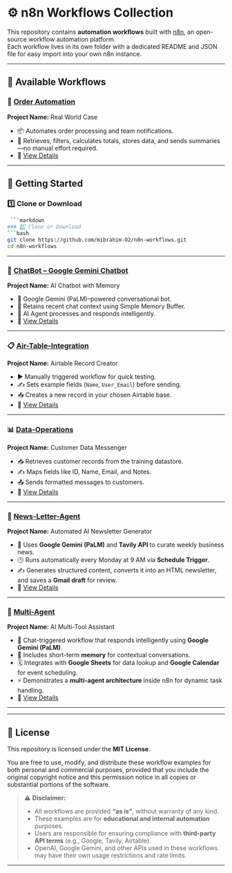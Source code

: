 # ⚙️ n8n Workflows Collection

This repository contains **automation workflows** built with [n8n](https://n8n.io), an open-source workflow automation platform.  
Each workflow lives in its own folder with a dedicated README and JSON file for easy import into your own n8n instance.

---

## 📂 Available Workflows

### 🔸 [Order Automation](./Order-Automation)
**Project Name:** Real World Case  
- 📦 Automates order processing and team notifications.  
- 🧮 Retrieves, filters, calculates totals, stores data, and sends summaries—no manual effort required.  
- 📄 [View Details](Order-Automation/README.md)  

---

## 🚀 Getting Started

### 1️⃣ Clone or Download
```bash
 ```markdown
### 1️⃣ Clone or Download
```bash
git clone https://github.com/mibrahim-O2/n8n-workflows.git
cd n8n-workflows
```
----
### 🤖 [ChatBot – Google Gemini Chatbot](./ChatBot01)
**Project Name:** AI Chatbot with Memory  
- 🔗 Google Gemini (PaLM)–powered conversational bot.  
- 🧠 Retains recent chat context using Simple Memory Buffer.  
- 🤖 AI Agent processes and responds intelligently.  
- 📄 [View Details](./ChatBot/README.md)

----
### 📋 [Air-Table-Integration](./Airtable_Example)  
**Project Name:** Airtable Record Creator  
- ▶️ Manually triggered workflow for quick testing.  
- ✍ Sets example fields (`Name`, `User_Email`) before sending.  
- 📥 Creates a new record in your chosen Airtable base.  
- 📄 [View Details](./Air-Table-Integration/README.md)
----

### 📊 [Data-Operations](./Data_Retrival)  
**Project Name:** Customer Data Messenger  
- 📥 Retrieves customer records from the training datastore.  
- ✍ Maps fields like ID, Name, Email, and Notes.  
- 📤 Sends formatted messages to customers.  
- 📄 [View Details](./Data-Operations/README.md)
----

### 📰 [News-Letter-Agent](./News-Letter-Agent)

**Project Name:** Automated AI Newsletter Generator

* 🧠 Uses **Google Gemini (PaLM)** and **Tavily API** to curate weekly business news.
* 🕒 Runs automatically every Monday at 9 AM via **Schedule Trigger**.
* ✍️ Generates structured content, converts it into an HTML newsletter, and saves a **Gmail draft** for review.
* 📄 [View Details](https://github.com/mibrahim-O2/n8n-workflows/blob/main/News-Letter-Agent/README.md)
----
### 🤖 [Multi-Agent](./Multi-Agent)

**Project Name:** AI Multi-Tool Assistant

* 💬 Chat-triggered workflow that responds intelligently using **Google Gemini (PaLM)**.
* 🧠 Includes short-term **memory** for contextual conversations.
* 🗓️ Integrates with **Google Sheets** for data lookup and **Google Calendar** for event scheduling.
* ⚡ Demonstrates a **multi-agent architecture** inside n8n for dynamic task handling.
* 📄 [View Details](https://github.com/mibrahim-O2/n8n-workflows/blob/main/Multi-Agent/README.md)
----



----

## 🧾 License

This repository is licensed under the **MIT License**.

You are free to use, modify, and distribute these workflow examples for both personal and commercial purposes, provided that you include the original copyright notice and this permission notice in all copies or substantial portions of the software.

> ⚠️ **Disclaimer:**
>
> * All workflows are provided **“as is”**, without warranty of any kind.
> * These examples are for **educational and internal automation** purposes.
> * Users are responsible for ensuring compliance with **third-party API terms** (e.g., Google, Tavily, Airtable).
> * OpenAI, Google Gemini, and other APIs used in these workflows may have their own usage restrictions and rate limits.
----

